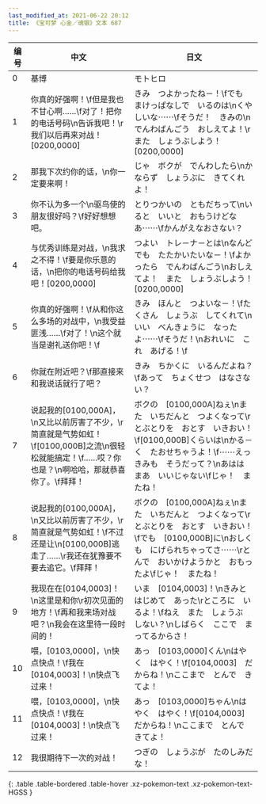 ```yaml
---
last_modified_at: 2021-06-22 20:12
title: 《宝可梦 心金／魂银》文本 687
---
```

| 编号 | 中文 | 日文 |
| ---- | ---- | ---- |
| 0 | 基博 | モトヒロ |
| 1 | 你真的好强啊！\f但是我也不甘心啊……\f对了！把你的电话号码\n告诉我吧！\r我们以后再来对战！[0200,0000] | きみ　つよかったね－！\fでも　まけっぱなしで　いるのは\nくやしいな⋯⋯\fそうだ！　きみの\nでんわばんごう　おしえてよ！\rまた　しょうぶしよう！[0200,0000] |
| 2 | 那我下次约你的话，\n你一定要来啊！ | じゃ　ボクが　でんわしたら\nかならず　しょうぶに　きてくれよ！ |
| 3 | 你不认为多一个\n驱鸟使的朋友很好吗？\f好好想想吧。 | とりつかいの　ともだちって\nいると　いいと　おもうけどなあ⋯⋯\fかんがえなおさない？ |
| 4 | 与优秀训练是对战，\n我求之不得！\f要是你乐意的话，\n把你的电话号码给我吧！[0200,0000] | つよい　トレ－ナ－とは\nなんどでも　たたかいたいな－！\fよかったら　でんわばんごう\nおしえてよ！　また　しょうぶしよう！[0200,0000] |
| 5 | 你真的好强啊！\f从和你这么多场的对战中，\n我受益匪浅……\f对了！\n这个就当是谢礼送你吧！\f | きみ　ほんと　つよいな－！\fたくさん　しょうぶ　してくれて\nいい　べんきょうに　なったよ⋯⋯\fそうだ！\nおれいに　これ　あげる！\f |
| 6 | 你就在附近吧？\f那直接来和我说话就行了吧？ | きみ　ちかくに　いるんだよね？\fあって　ちょくせつ　はなさない？ |
| 7 | 说起我的[0100,000A]，\n又比以前厉害了不少，\r简直就是气势如虹！\f[0100,000B]之流\n很轻松就能搞定！\f……哎？你也是？\n啊哈哈，那就恭喜你了。\f拜拜！ | ボクの　[0100,000A]ねぇ\nまた　いちだんと　つよくなって\rとぶとりを　おとす　いきおい！\f[0100,000B]くらいは\nかる－く　たおせちゃうよ！\f⋯⋯えっ　きみも　そうだって？\nあはは　まあ　いいじゃない\fじゃ！　またね！ |
| 8 | 说起我的[0100,000A]，\n又比以前厉害了不少，\r简直就是气势如虹！\f不过还是让\n[0100,000B]逃走了……\r我还在犹豫要不要去追它。\f拜拜！ | ボクの　[0100,000A]ねぇ\nまた　いちだんと　つよくなって\rとぶとりを　おとす　いきおい！\fでも　[0100,000B]に\nおしくも　にげられちゃってさ⋯⋯\rとんで　おいかけようかと　おもったよ\fじゃ！　またね！ |
| 9 | 我现在在[0104,0003]！\n这里是和你\r初次见面的地方！\f再和我来场对战吧？\n我会在这里待一段时间的！ | いま　[0104,0003]！\nきみと　はじめて　あった\rところに　いるよ！\fねえ　また　しょうぶ　しない？\nしばらく　ここで　まってるからさ！ |
| 10 | 喂，[0103,0000]，\n快点快点！\f我在[0104,0003]！\n快点飞过来！ | あっ　[0103,0000]くん\nはやく　はやく！\f[0104,0003]　だからね！\nここまで　とんで　きてよ！ |
| 11 | 喂，[0103,0000]，\n快点快点！\f我在[0104,0003]！\n快点飞过来！ | あっ　[0103,0000]ちゃん\nはやく　はやく！\f[0104,0003]　だからね！\nここまで　とんで　きてよ！ |
| 12 | 我很期待下一次的对战！ | つぎの　しょうぶが　たのしみだな！ |
{: .table .table-bordered .table-hover .xz-pokemon-text .xz-pokemon-text-HGSS }